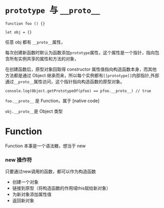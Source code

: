 # `prototype `与 `__proto__`

```
function foo () {}

let obj = {}

```
任意 obj 都有 `__proto__`属性，

每次创建新函数时默认为函数添加`prototype`属性，这个属性是一个指针，指向包含所有实例共享的属性和方法的对象，

在创建函数后，原型对象回取得 constructor 属性值指向构造函数本身，而其他方法都是通过 Object 继承而来，所以每个实例都有`[[prototype]]`内部指针,外部通过`__proto__`属性访问，这个指针指向构造函数的原型对象。


```
console.log(Object.getPrototypeOf(pfoo) == pfoo.__proto__) // true
```

`foo.__proto__` 是 Function，属于 [native code]

`obj.__proto__`是 Object 类型

# Function
Function 本事是一个语法糖，想当于 new

### new 操作符
只要通过new调用的函数，都可以作为构造函数
- 创建一个对象
- 链接到原型（将构造函数的作用域this赋给新对象）
- 为新对象添加属性值
- 返回新对象

